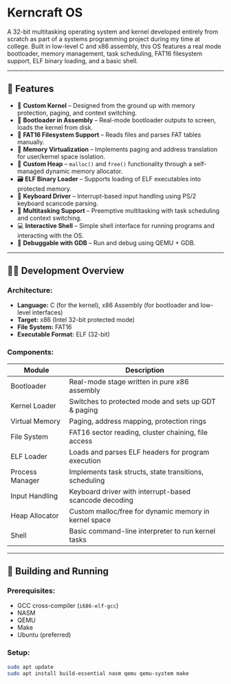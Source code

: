 # Kerncraft OS

A 32-bit multitasking operating system and kernel developed entirely from scratch as part of a systems programming project during my time at college. Built in low-level C and x86 assembly, this OS features a real mode bootloader, memory management, task scheduling, FAT16 filesystem support, ELF binary loading, and a basic shell.

---

## 🚀 Features

- 🧠 **Custom Kernel** – Designed from the ground up with memory protection, paging, and context switching.
- 🧰 **Bootloader in Assembly** – Real-mode bootloader outputs to screen, loads the kernel from disk.
- 💾 **FAT16 Filesystem Support** – Reads files and parses FAT tables manually.
- 🧱 **Memory Virtualization** – Implements paging and address translation for user/kernel space isolation.
- 🧮 **Custom Heap** – `malloc()` and `free()` functionality through a self-managed dynamic memory allocator.
- 🗃️ **ELF Binary Loader** – Supports loading of ELF executables into protected memory.
- 🎹 **Keyboard Driver** – Interrupt-based input handling using PS/2 keyboard scancode parsing.
- 🧵 **Multitasking Support** – Preemptive multitasking with task scheduling and context switching.
- 💻 **Interactive Shell** – Simple shell interface for running programs and interacting with the OS.
- 🐞 **Debuggable with GDB** – Run and debug using QEMU + GDB.

---

## 🧑‍💻 Development Overview

### Architecture:
- **Language:** C (for the kernel), x86 Assembly (for bootloader and low-level interfaces)
- **Target:** x86 (Intel 32-bit protected mode)
- **File System:** FAT16
- **Executable Format:** ELF (32-bit)

### Components:
| Module               | Description                                               |
|----------------------|-----------------------------------------------------------|
| Bootloader           | Real-mode stage written in pure x86 assembly              |
| Kernel Loader        | Switches to protected mode and sets up GDT & paging       |
| Virtual Memory       | Paging, address mapping, protection rings                 |
| File System          | FAT16 sector reading, cluster chaining, file access       |
| ELF Loader           | Loads and parses ELF headers for program execution        |
| Process Manager      | Implements task structs, state transitions, scheduling    |
| Input Handling       | Keyboard driver with interrupt-based scancode decoding    |
| Heap Allocator       | Custom malloc/free for dynamic memory in kernel space     |
| Shell                | Basic command-line interpreter to run kernel tasks        |

---

## 🔧 Building and Running

### Prerequisites:
- GCC cross-compiler (`i686-elf-gcc`)
- NASM
- QEMU
- Make
- Ubuntu (preferred)

### Setup:
```bash
sudo apt update
sudo apt install build-essential nasm qemu qemu-system make
```

